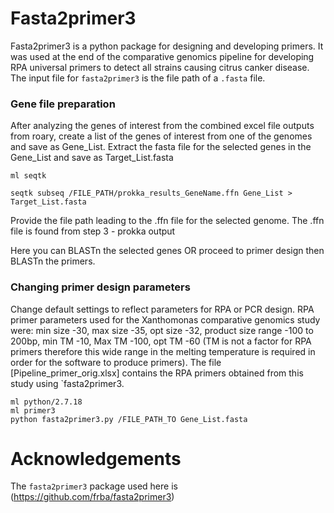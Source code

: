 # Fasta2primer3
Fasta2primer3 is a python package for designing and developing primers. It was used at the end of the comparative genomics pipeline for developing RPA universal primers to detect all strains causing citrus canker disease. The input file for `fasta2primer3` is the file path of a `.fasta` file.

### Gene file preparation
After analyzing the genes of interest from the combined excel file outputs from roary, create a list of the genes of interest from one of the genomes and save as Gene_List.
Extract the fasta file for the selected genes in the Gene_List and save as Target_List.fasta


`ml seqtk`

`seqtk subseq /FILE_PATH/prokka_results_GeneName.ffn Gene_List > Target_List.fasta`

Provide the file path leading to the .ffn file for the selected genome. The .ffn file is found from step 3 - prokka output

Here you can BLASTn the selected genes OR proceed to primer design then BLASTn the primers.

### Changing primer design parameters
Change default settings to reflect parameters for RPA or PCR design. RPA primer parameters used for the Xanthomonas comparative genomics study were: min size -30, max size -35, opt size -32, product size range -100 to 200bp, min TM -10, Max TM -100, opt TM -60 (TM is not a factor for RPA primers therefore this wide range in the melting temperature is required in order for the software to produce primers). The file [Pipeline_primer_orig.xlsx] contains the RPA primers obtained from this study using `fasta2primer3.

```
ml python/2.7.18
ml primer3
python fasta2primer3.py /FILE_PATH_TO Gene_List.fasta
```

# Acknowledgements
The `fasta2primer3` package used here is (https://github.com/frba/fasta2primer3)
